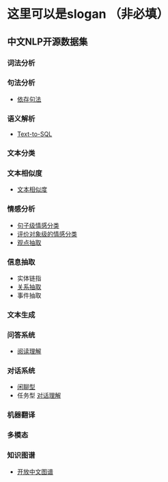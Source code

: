 # 这里可以是slogan （非必填）

## 中文NLP开源数据集

### 词法分析
### 句法分析
- [依存句法](dependency-parsing/dependency-parsing.md)
### 语义解析
- [Text-to-SQL](semantic-parsing/semantic-parsing.md)
### 文本分类
### 文本相似度
- [文本相似度](text-similarity/text-similarity.md)
### 情感分析
- [句子级情感分类](sentiment-analysis/sentiment-classification.md)
- [评价对象级的情感分类](sentiment-analysis/aspect-level-sentiment-classification.md)
- [观点抽取](sentiment-analysis/opinion-role-labeling.md)

### 信息抽取
- 实体链指
- [关系抽取](https://github.com/xuMINGzhi9/github-nlp-progress/blob/master/information-extraction/relation-extraction.md)
- 事件抽取

### 文本生成

### 问答系统
- [阅读理解](question-answering/mrc.md)

### 对话系统
- [闲聊型](dialog/open-domain-dialog.md)
- 任务型
[对话理解](dialog/task-based/spoken-language-understanding.md)

### 机器翻译

### 多模态
### 知识图谱
- [开放中文图谱](knowledge-graph/open-knowledge-graph.md)
